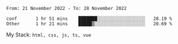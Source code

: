 <!--START_SECTION:waka-->

```text
From: 21 November 2022 - To: 28 November 2022

conf       1 hr 51 mins    ███████░░░░░░░░░░░░░░░░░░   28.19 %
Other      1 hr 21 mins    █████▒░░░░░░░░░░░░░░░░░░░   20.69 %
```

<!--END_SECTION:waka-->
My Stack: `html, css, js, ts, vue`
